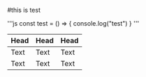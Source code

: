 #this is test


'''js
const test = () => {
  console.log("test")
  }
'''


| Head | Head | Head |
| ---- | ---- | ---- |
| Text | Text | Text |
| Text | Text | Text |
